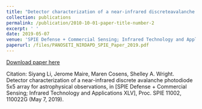 ```yaml
---
title: "Detector characterization of a near-infrared discreteavalanche photodiode 5x5 array for astrophysical observations"
collection: publications
permalink: /publication/2010-10-01-paper-title-number-2
excerpt: ' '
date: 2019-05-07
venue: 'SPIE Defense + Commercial Sensing; Infrared Technology and Applications XLV, Proc. SPIE 11002'
paperurl: /files/PANOSETI_NIRDAPD_SPIE_Paper_2019.pdf
---
```


[Download paper here](/files/PANOSETI_NIRDAPD_SPIE_Paper_2019.pdf)

Citation: Siyang Li, Jerome Maire, Maren Cosens, Shelley A. Wright. Detector characterization of a near-infrared discrete avalanche photodiode 5x5 array for astrophysical observations, in [SPIE Defense + Commercial Sensing; Infrared Technology and Applications XLV], Proc. SPIE 11002, 110022G (May 7, 2019).
